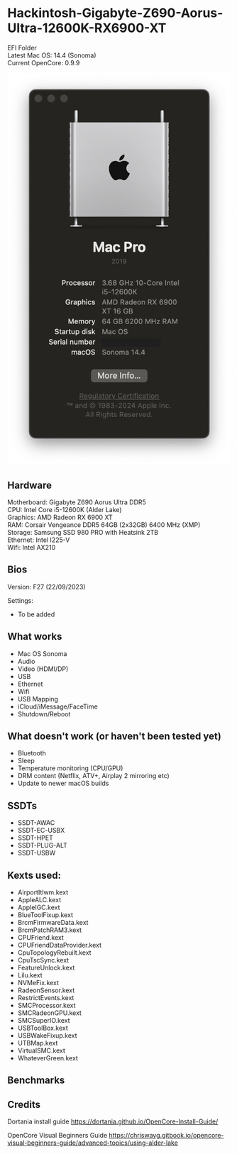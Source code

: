# Hackintosh-Gigabyte-Z690-Aorus-Ultra-12600K-RX6900-XT
EFI Folder  
Latest Mac OS: 14.4 (Sonoma)  
Current OpenCore: 0.9.9

![screenshot](about.png)

## Hardware
Motherboard: Gigabyte Z690 Aorus Ultra DDR5  
CPU: Intel Core i5-12600K (Alder Lake)  
Graphics: AMD Radeon RX 6900 XT  
RAM: Corsair Vengeance DDR5 64GB (2x32GB) 6400 MHz (XMP)  
Storage: Samsung SSD 980 PRO with Heatsink 2TB  
Ethernet: Intel I225-V  
Wifi: Intel AX210

## Bios
Version: F27 (22/09/2023)

Settings:
- To be added

## What works
- Mac OS Sonoma
- Audio
- Video (HDMI/DP)
- USB
- Ethernet
- Wifi
- USB Mapping
- iCloud/iMessage/FaceTime
- Shutdown/Reboot

## What doesn't work (or haven't been tested yet)
- Bluetooth
- Sleep
- Temperature monitoring (CPU/GPU)
- DRM content (Netflix, ATV+, Airplay 2 mirroring etc)
- Update to newer macOS builds

## SSDTs
- SSDT-AWAC
- SSDT-EC-USBX
- SSDT-HPET
- SSDT-PLUG-ALT
- SSDT-USBW

## Kexts used:
- AirportItlwm.kext
- AppleALC.kext
- AppleIGC.kext
- BlueToolFixup.kext
- BrcmFirmwareData.kext
- BrcmPatchRAM3.kext
- CPUFriend.kext
- CPUFriendDataProvider.kext
- CpuTopologyRebuilt.kext
- CpuTscSync.kext
- FeatureUnlock.kext
- Lilu.kext
- NVMeFix.kext
- RadeonSensor.kext
- RestrictEvents.kext
- SMCProcessor.kext
- SMCRadeonGPU.kext
- SMCSuperIO.kext
- USBToolBox.kext
- USBWakeFixup.kext
- UTBMap.kext
- VirtualSMC.kext
- WhateverGreen.kext
## Benchmarks

## Credits
Dortania install guide
https://dortania.github.io/OpenCore-Install-Guide/

OpenCore Visual Beginners Guide
https://chriswayg.gitbook.io/opencore-visual-beginners-guide/advanced-topics/using-alder-lake
